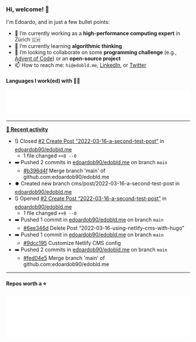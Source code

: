 ### Hi, welcome! 👋 

I'm Edoardo, and in just a few bullet points:

- 🔭 I’m currently working as a **high-performance computing expert** in Zürich 🇨🇭
- 🌱 I’m currently learning **algorithmic thinking**
- 👯 I’m looking to collaborate on some **programming challenge** (e.g., [Advent of Code](https://github.com/edoardob90/aoc2021)) or an **open-source project**
- 📫 How to reach me: `hi@edobld.me`, [LinkedIn](https://linkedin.com/in/edobld), or [Twitter](https://twitter.com/eadweard90)

#### Languages I work(ed) with 👨‍💻

<img src="https://github.com/edoardob90/edoardob90/blob/main/.cache/languages.svg">

---

**[📰 Recent activity](https://github.com/edoardob90)**
* 🔃 Closed [#2 Create Post “2022-03-16-a-second-test-post”](https://github.com/edoardob90/edobld.me/pull/2) in [edoardob90/edobld.me](https://github.com/edoardob90/edobld.me)
  * 1 file changed `++8 --0`
* ➡️ Pushed 2 commits in [edoardob90/edobld.me](https://github.com/edoardob90/edobld.me) on branch `main`
  * [#b396d4f](https://github.com/edoardob90/edobld.me/commit/b396d4f) Merge branch &#39;main&#39; of github.com:edoardob90/edobld.me
* ⏺️ Created new branch cms/post/2022-03-16-a-second-test-post in [edoardob90/edobld.me](https://github.com/edoardob90/edobld.me)
* 🔃 Opened [#2 Create Post “2022-03-16-a-second-test-post”](https://github.com/edoardob90/edobld.me/pull/2) in [edoardob90/edobld.me](https://github.com/edoardob90/edobld.me)
  * 1 file changed `++8 --0`
* ➡️ Pushed 1 commit in [edoardob90/edobld.me](https://github.com/edoardob90/edobld.me) on branch `main`
  * [#6ee346d](https://github.com/edoardob90/edobld.me/commit/6ee346d) Delete Post “2022-03-16-using-netlify-cms-with-hugo”
* ➡️ Pushed 1 commit in [edoardob90/edobld.me](https://github.com/edoardob90/edobld.me) on branch `main`
  * [#9dcc195](https://github.com/edoardob90/edobld.me/commit/9dcc195) Customize Netlify CMS config
* ➡️ Pushed 2 commits in [edoardob90/edobld.me](https://github.com/edoardob90/edobld.me) on branch `main`
  * [#fed04e5](https://github.com/edoardob90/edobld.me/commit/fed04e5) Merge branch &#39;main&#39; of github.com:edoardob90/edobld.me


---

#### Repos worth a ⭐

<img src="https://github.com/edoardob90/edoardob90/blob/main/.cache/stars.svg">

<!--
- ⚡ Fun fact: ...
- 🤔 I’m looking for help with ...
- 💬 Ask me about ...
- 🌐 My webpage ...
-->
